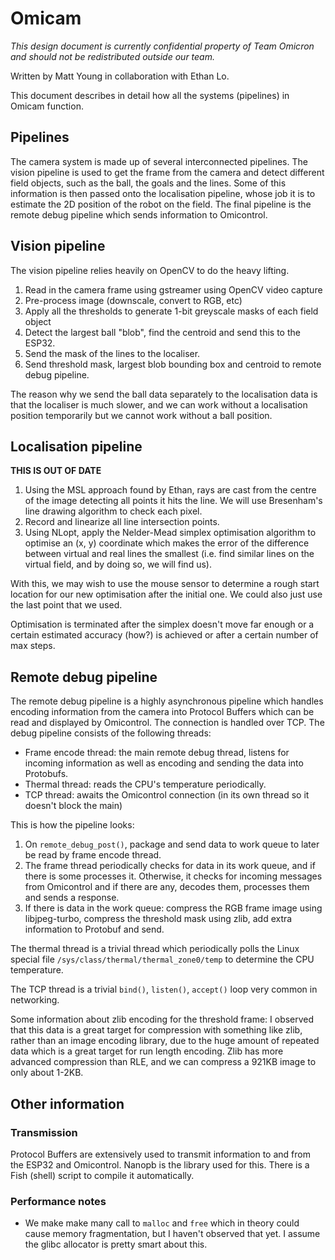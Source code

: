 # Omicam

_This design document is currently confidential property of Team Omicron and should not be redistributed outside our team._

Written by Matt Young in collaboration with Ethan Lo.

This document describes in detail how all the systems (pipelines) in Omicam function.

## Pipelines
The camera system is made up of several interconnected pipelines. The vision pipeline is used to get the frame from the 
camera and detect different field objects, such as the ball, the goals and the lines. Some of this information is then 
passed onto the localisation pipeline, whose job it is to estimate the 2D position of the robot on the field. 
The final pipeline is the remote debug pipeline which sends information to Omicontrol.

## Vision pipeline
The vision pipeline relies heavily on OpenCV to do the heavy lifting.

1. Read in the camera frame using gstreamer using OpenCV video capture
2. Pre-process image (downscale, convert to RGB, etc)
2. Apply all the thresholds to generate 1-bit greyscale masks of each field object
3. Detect the largest ball "blob", find the centroid and send this to the ESP32.
4. Send the mask of the lines to the localiser.
5. Send threshold mask, largest blob bounding box and centroid to remote debug pipeline.

The reason why we send the ball data separately to the localisation data is that the localiser is much slower, and we
can work without a localisation position temporarily but we cannot work without a ball position.

## Localisation pipeline
**THIS IS OUT OF DATE**

1. Using the MSL approach found by Ethan, rays are cast from the centre of the image detecting all points it hits the line. 
We will use Bresenham's line drawing algorithm to check each pixel.
2. Record and linearize all line intersection points.
3. Using NLopt, apply the Nelder-Mead simplex optimisation algorithm to optimise an (x, y) coordinate which makes the error
of the difference between virtual and real lines the smallest (i.e. find similar lines on the virtual field, and by doing so,
we will find us).

With this, we may wish to use the mouse sensor to determine a rough start location for our new optimisation after the
initial one. We could also just use the last point that we used.

Optimisation is terminated after the simplex doesn't move far enough or a certain estimated accuracy (how?) is achieved
or after a certain number of max steps.

## Remote debug pipeline
The remote debug pipeline is a highly asynchronous pipeline which handles encoding information from the camera into
Protocol Buffers which can be read and displayed by Omicontrol. The connection is handled over TCP. The debug pipeline
consists of the following threads:
- Frame encode thread: the main remote debug thread, listens for incoming information as well as encoding and sending
the data into Protobufs.
- Thermal thread: reads the CPU's temperature periodically.
- TCP thread: awaits the Omicontrol connection (in its own thread so it doesn't block the main)

This is how the pipeline looks:
1. On `remote_debug_post()`, package and send data to work queue to later be read by frame encode thread.
2. The frame thread periodically checks for data in its work queue, and if there is some processes it. Otherwise,
it checks for incoming messages from Omicontrol and if there are any, decodes them, processes them and sends a response.
3. If there is data in the work queue: compress the RGB frame image using libjpeg-turbo, compress the threshold mask
using zlib, add extra information to Protobuf and send.

The thermal thread is a trivial thread which periodically polls the Linux special file `/sys/class/thermal/thermal_zone0/temp`
to determine the CPU temperature. 

The TCP thread is a trivial `bind()`, `listen()`, `accept()` loop very common in networking.

Some information about zlib encoding for the threshold frame: I observed that this data is a great target for compression
with something like zlib, rather than an image encoding library, due to the huge amount of repeated data which is a
great target for run length encoding. Zlib has more advanced compression than RLE, and we can compress a 921KB image
to only about 1-2KB.

## Other information
### Transmission
Protocol Buffers are extensively used to transmit information to and from the ESP32 and Omicontrol. Nanopb is the
library used for this. There is a Fish (shell) script to compile it automatically.

### Performance notes
- We make make many call to `malloc` and `free` which in theory could cause memory fragmentation, but I haven't
observed that yet. I assume the glibc allocator is pretty smart about this.